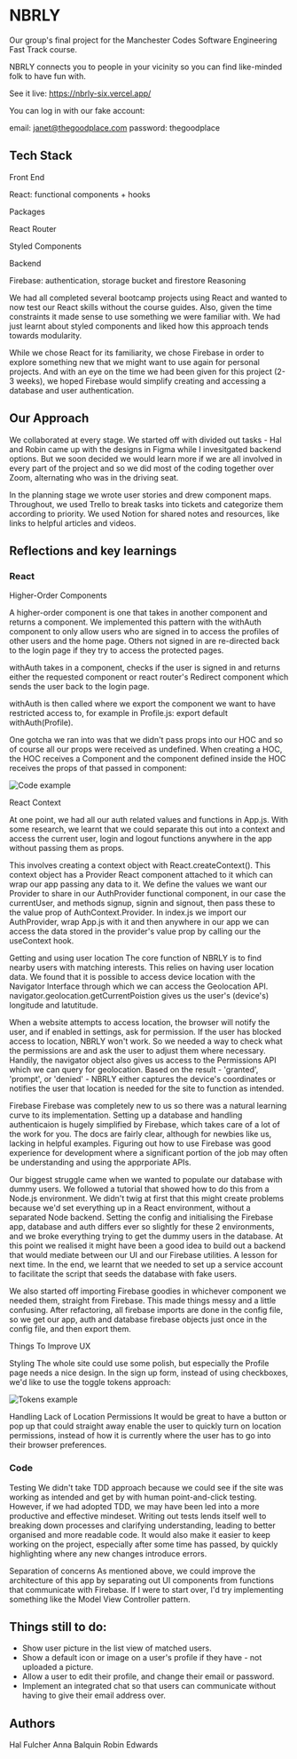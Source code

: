 # NBRLY

Our group's final project for the Manchester Codes Software Engineering Fast Track course.

NBRLY connects you to people in your vicinity so you can find like-minded folk to have fun with.

See it live: https://nbrly-six.vercel.app/

You can log in with our fake account:

email: janet@thegoodplace.com
password: thegoodplace

## Tech Stack

Front End

React: functional components + hooks

Packages

React Router

Styled Components

Backend

Firebase: authentication, storage bucket and firestore
Reasoning

We had all completed several bootcamp projects using React and wanted to now test our React skills without the course guides. Also, given the time constraints it made sense to use something we were familiar with. We had just learnt about styled components and liked how this approach tends towards modularity.

While we chose React for its familiarity, we chose Firebase in order to explore something new that we might want to use again for personal projects. And with an eye on the time we had been given for this project (2-3 weeks), we hoped Firebase would simplify creating and accessing a database and user authentication.

## Our Approach

We collaborated at every stage. We started off with divided out tasks - Hal and Robin came up with the designs in Figma while I invesitgated backend options. But we soon decided we would learn more if we are all involved in every part of the project and so we did most of the coding together over Zoom, alternating who was in the driving seat.

In the planning stage we wrote user stories and drew component maps. Throughout, we used Trello to break tasks into tickets and categorize them according to priority. We used Notion for shared notes and resources, like links to helpful articles and videos.

## Reflections and key learnings

### React

Higher-Order Components

A higher-order component is one that takes in another component and returns a component. We implemented this pattern with the withAuth component to only allow users who are signed in to access the profiles of other users and the home page. Others not signed in are re-directed back to the login page if they try to access the protected pages.

withAuth takes in a component, checks if the user is signed in and returns either the requested component or react router's Redirect component which sends the user back to the login page.

withAuth is then called where we export the component we want to have restricted access to, for example in Profile.js: export default withAuth(Profile).

One gotcha we ran into was that we didn't pass props into our HOC and so of course all our props were received as undefined. When creating a HOC, the HOC receives a Component and the component defined inside the HOC receives the props of that passed in component:

![Code example](public/images/code-example-1.png)

React Context

At one point, we had all our auth related values and functions in App.js. With some research, we learnt that we could separate this out into a context and access the current user, login and logout functions anywhere in the app without passing them as props.

This involves creating a context object with React.createContext(). This context object has a Provider React component attached to it which can wrap our app passing any data to it. We define the values we want our Provider to share in our AuthProvider functional component, in our case the currentUser, and methods signup, signin and signout, then pass these to the value prop of AuthContext.Provider. In index.js we import our AuthProvider, wrap App.js with it and then anywhere in our app we can access the data stored in the provider's value prop by calling our the useContext hook.

Getting and using user location
The core function of NBRLY is to find nearby users with matching interests. This relies on having user location data. We found that it is possible to access device location with the Navigator Interface through which we can access the Geolocation API. navigator.geolocation.getCurrentPoistion gives us the user's (device's) longitude and latutitude.

When a website attempts to access location, the browser will notify the user, and if enabled in settings, ask for permission. If the user has blocked access to location, NBRLY won't work. So we needed a way to check what the permissions are and ask the user to adjust them where necessary. Handily, the navigator object also gives us access to the Permissions API which we can query for geolocation. Based on the result - 'granted', 'prompt', or 'denied' - NBRLY either captures the device's coordinates or notifies the user that location is needed for the site to function as intended.

Firebase
Firebase was completely new to us so there was a natural learning curve to its implementation. Setting up a database and handling authenticaion is hugely simplified by Firebase, which takes care of a lot of the work for you. The docs are fairly clear, although for newbies like us, lacking in helpful examples. Figuring out how to use Firebase was good experience for development where a significant portion of the job may often be understanding and using the apprporiate APIs.

Our biggest struggle came when we wanted to populate our database with dummy users. We followed a tutorial that showed how to do this from a Node.js environment. We didn't twig at first that this might create problems because we'd set everything up in a React environment, without a separated Node backend. Setting the config and initialising the Firebase app, database and auth differs ever so slightly for these 2 environments, and we broke everything trying to get the dummy users in the database. At this point we realised it might have been a good idea to build out a backend that would mediate between our UI and our Firebase utilities. A lesson for next time. In the end, we learnt that we needed to set up a service account to facilitate the script that seeds the database with fake users.

We also started off importing Firebase goodies in whichever component we needed them, straight from Firebase. This made things messy and a little confusing. After refactoring, all firebase imports are done in the config file, so we get our app, auth and database firebase objects just once in the config file, and then export them.

Things To Improve
UX

Styling
The whole site could use some polish, but especially the Profile page needs a nice design. In the sign up form, instead of using checkboxes, we'd like to use the toggle tokens approach:

![Tokens example](public/images/tokens-example.png)

Handling Lack of Location Permissions
It would be great to have a button or pop up that could straight away enable the user to quickly turn on location permissions, instead of how it is currently where the user has to go into their browser preferences.

### Code

Testing
We didn't take TDD approach because we could see if the site was working as intended and get by with human point-and-click testing. However, if we had adopted TDD, we may have been led into a more productive and effective mindeset. Writing out tests lends itself well to breaking down processes and clarifying understanding, leading to better organised and more readable code. It would also make it easier to keep working on the project, especially after some time has passed, by quickly highlighting where any new changes introduce errors.

Separation of concerns
As mentioned above, we could improve the architecture of this app by separating out UI components from functions that communicate with Firebase. If I were to start over, I'd try implementing something like the Model View Controller pattern.

## Things still to do:

- Show user picture in the list view of matched users.
- Show a default icon or image on a user's profile if they have - not uploaded a picture.
- Allow a user to edit their profile, and change their email or password.
- Implement an integrated chat so that users can communicate without having to give their email address over.

## Authors

Hal Fulcher
Anna Balquin
Robin Edwards
